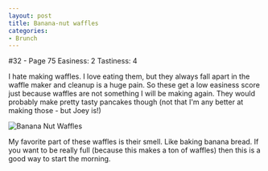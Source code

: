 ```yaml
---
layout: post
title: Banana-nut waffles
categories:
- Brunch
---
```


#32 - Page 75
Easiness: 2
Tastiness: 4

I hate making waffles. I love eating them, but they always fall apart in the waffle maker and cleanup is a huge pain. So these get a low easiness score just because waffles are not something I will be making again. They would probably make pretty tasty pancakes though (not that I'm any better at making those - but Joey is!)

![Banana Nut Waffles](https://lh6.googleusercontent.com/-ztnNupDf--k/TqMeaRwJ5aI/AAAAAAAAj70/eltnYAkMSiM/s640/IMG_1028.jpg)

My favorite part of these waffles is their smell. Like baking banana bread. If you want to be really full (because this makes a ton of waffles) then this is a good way to start the morning.
